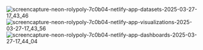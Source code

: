 ![screencapture-neon-rolypoly-7c0b04-netlify-app-datasets-2025-03-27-17_43_46](https://github.com/user-attachments/assets/f622898e-e378-441d-a550-868413ec5569)
![screencapture-neon-rolypoly-7c0b04-netlify-app-visualizations-2025-03-27-17_43_56](https://github.com/user-attachments/assets/2aa223be-7e89-48f6-930e-8b00e8d3ad5f)
![screencapture-neon-rolypoly-7c0b04-netlify-app-dashboards-2025-03-27-17_44_04](https://github.com/user-attachments/assets/cb643836-b3d5-41e6-96e5-f7f9ca6b9f7d)
